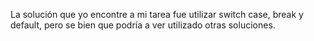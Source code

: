 La solución que yo encontre a mi tarea fue utilizar switch case, break y default,
pero se bien que podría a ver utilizado otras soluciones.
